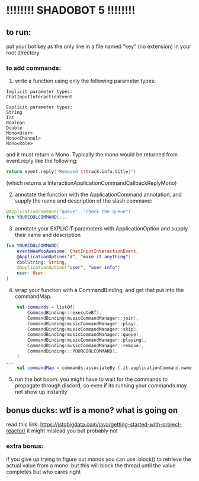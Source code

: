  # !!!!!!!! SHADOBOT 5 !!!!!!!!
 ## to run:
 put your bot key as the only line in a file named "key" (no extension) in your root directory
 
### to add commands:
1) write a function using only the following parameter types:
```
Implicit parameter types:
ChatInputInteractionEvent

Explicit parameter types:
String
Int
Boolean
Double
Mono<User>
Mono<Channel>
Mono<Role>
```
and it must return a Mono. Typically the mono would be returned from event.reply like the following:
```kotlin
return event.reply("Removed ${track.info.title}")
```
(which returns a InteractionApplicationCommandCallbackReplyMono)

2) annotate the function with the ApplicationCommand annotation, and supply the name and description of the slash command:

```kotlin
@ApplicationCommand("queue", "check the queue")
fun YOURCOOLCOMMAND(...
```

3) annotate your EXPLICIT parameters with ApplicationOption and supply their name and description
```kotlin
fun YOURCOOLCOMMAND(
    eventWeeWooAwesome: ChatInputInteractionEvent,
    @ApplicationOption("a", "make it anything")
    coolString: String,
    @ApplicationOption("user", "user info")
    user: User
)
```

4) wrap your function with a CommandBinding, and get that put into the commandMap.
```kotlin
    val commands = listOf(
        CommandBinding(::executeBf),
        CommandBinding(musicCommandManager::join),
        CommandBinding(musicCommandManager::play),
        CommandBinding(musicCommandManager::skip),
        CommandBinding(musicCommandManager::queue),
        CommandBinding(musicCommandManager::playing),
        CommandBinding(musicCommandManager::remove),
        CommandBinding(::YOURCOOLCOMMAND),
    )
...
    val commandMap = commands.associateBy { it.applicationCommand.name() }
```

5) run the bot boom. you might have to wait for the commands to propagate through discord, so even if its running your commands may not show up instantly

## bonus ducks: wtf is a mono? what is going on
read this link: https://jstobigdata.com/java/getting-started-with-project-reactor/
it might mislead you but probably not

### extra bonus: 
if you give up trying to figure out monos you can use .block() to retrieve the actual value from a mono. but this will block the thread until the value completes but who cares right
